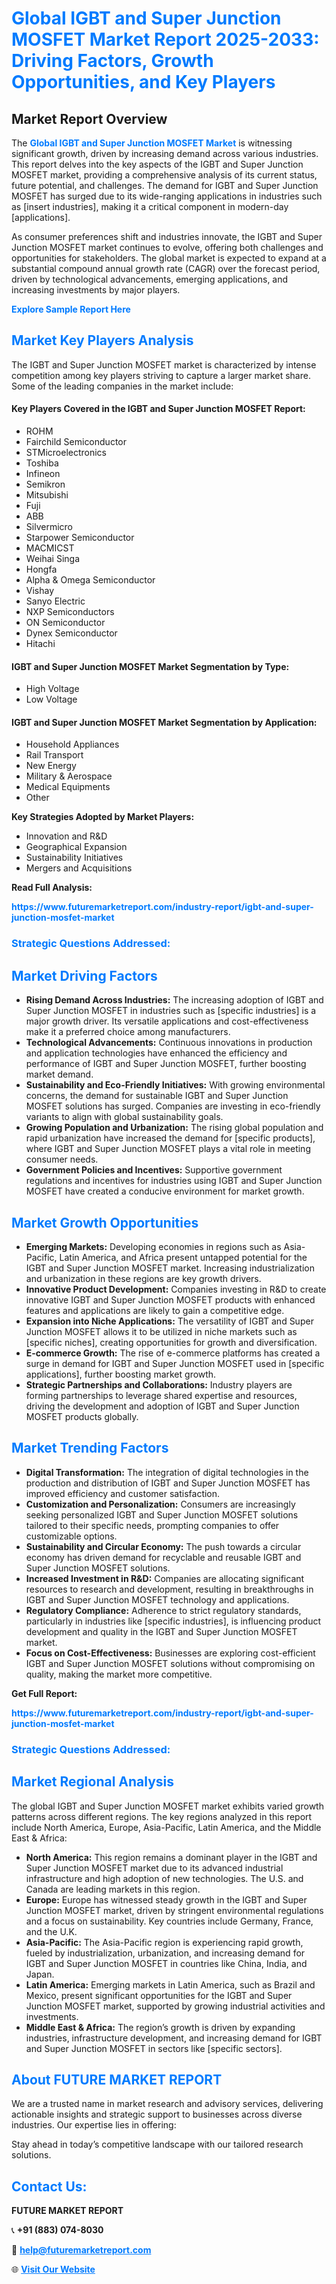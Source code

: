 <h1 style="color: #007BFF;">Global IGBT and Super Junction MOSFET Market Report 2025-2033: Driving Factors, Growth Opportunities, and Key Players</h1>

<section id="overview">
<h2>Market Report Overview</h2>
<p>The <a href="https://www.futuremarketreport.com/industry-report/igbt-and-super-junction-mosfet-market" style="color: #007BFF; text-decoration: none;"><strong>Global IGBT and Super Junction MOSFET Market</strong></a> is witnessing significant growth, driven by increasing demand across various industries. This report delves into the key aspects of the IGBT and Super Junction MOSFET market, providing a comprehensive analysis of its current status, future potential, and challenges. The demand for IGBT and Super Junction MOSFET has surged due to its wide-ranging applications in industries such as [insert industries], making it a critical component in modern-day [applications].</p>
<p>As consumer preferences shift and industries innovate, the IGBT and Super Junction MOSFET market continues to evolve, offering both challenges and opportunities for stakeholders. The global market is expected to expand at a substantial compound annual growth rate (CAGR) over the forecast period, driven by technological advancements, emerging applications, and increasing investments by major players.</p>
</section>

<section id="overview">
<p><a href="https://www.futuremarketreport.com/request-sample/reportId=102879" style="color: #007BFF; text-decoration: none;"><strong>Explore Sample Report Here</strong></a></p>
</section>

<section id="key-players">
<h2 style="color: #007BFF;">Market Key Players Analysis</h2>
<p>The IGBT and Super Junction MOSFET market is characterized by intense competition among key players striving to capture a larger market share. Some of the leading companies in the market include:</p>
<h4>Key Players Covered in the IGBT and Super Junction MOSFET Report:</h4>
<ul><li>ROHM</li><li>Fairchild Semiconductor</li><li>STMicroelectronics</li><li>Toshiba</li><li>Infineon</li><li>Semikron</li><li>Mitsubishi</li><li>Fuji</li><li>ABB</li><li>Silvermicro</li><li>Starpower Semiconductor</li><li>MACMICST</li><li>Weihai Singa</li><li>Hongfa</li><li>Alpha &amp; Omega Semiconductor</li><li>Vishay</li><li>Sanyo Electric</li><li>NXP Semiconductors</li><li>ON Semiconductor</li><li>Dynex Semiconductor</li><li>Hitachi</li></ul>
<h4>IGBT and Super Junction MOSFET Market Segmentation by Type:</h4>
<ul><li>High Voltage</li><li>Low Voltage</li></ul>

<h4>IGBT and Super Junction MOSFET Market Segmentation by Application:</h4>
<ul><li>Household Appliances</li><li>Rail Transport</li><li>New Energy</li><li>Military &amp; Aerospace</li><li>Medical Equipments</li><li>Other</li></ul>
<p><strong>Key Strategies Adopted by Market Players:</strong></p>
<ul>
<li>Innovation and R&D</li>
<li>Geographical Expansion</li>
<li>Sustainability Initiatives</li>
<li>Mergers and Acquisitions</li>
</ul>
</section>

<section>
<p><strong>Read Full Analysis: </strong></p><a href="https://www.futuremarketreport.com/industry-report/igbt-and-super-junction-mosfet-market" style="color: #007BFF; text-decoration: none;"><strong>https://www.futuremarketreport.com/industry-report/igbt-and-super-junction-mosfet-market</strong></a>
<h3 style="color: #007BFF;">Strategic Questions Addressed:</h3>
</section>

<section id="driving-factors">
<h2 style="color: #007BFF;">Market Driving Factors</h2>
<ul>
<li><strong>Rising Demand Across Industries:</strong> The increasing adoption of IGBT and Super Junction MOSFET in industries such as [specific industries] is a major growth driver. Its versatile applications and cost-effectiveness make it a preferred choice among manufacturers.</li>
<li><strong>Technological Advancements:</strong> Continuous innovations in production and application technologies have enhanced the efficiency and performance of IGBT and Super Junction MOSFET, further boosting market demand.</li>
<li><strong>Sustainability and Eco-Friendly Initiatives:</strong> With growing environmental concerns, the demand for sustainable IGBT and Super Junction MOSFET solutions has surged. Companies are investing in eco-friendly variants to align with global sustainability goals.</li>
<li><strong>Growing Population and Urbanization:</strong> The rising global population and rapid urbanization have increased the demand for [specific products], where IGBT and Super Junction MOSFET plays a vital role in meeting consumer needs.</li>
<li><strong>Government Policies and Incentives:</strong> Supportive government regulations and incentives for industries using IGBT and Super Junction MOSFET have created a conducive environment for market growth.</li>
</ul>
</section>

<section id="growth-opportunities">
<h2 style="color: #007BFF;">Market Growth Opportunities</h2>
<ul>
<li><strong>Emerging Markets:</strong> Developing economies in regions such as Asia-Pacific, Latin America, and Africa present untapped potential for the IGBT and Super Junction MOSFET market. Increasing industrialization and urbanization in these regions are key growth drivers.</li>
<li><strong>Innovative Product Development:</strong> Companies investing in R&D to create innovative IGBT and Super Junction MOSFET products with enhanced features and applications are likely to gain a competitive edge.</li>
<li><strong>Expansion into Niche Applications:</strong> The versatility of IGBT and Super Junction MOSFET allows it to be utilized in niche markets such as [specific niches], creating opportunities for growth and diversification.</li>
<li><strong>E-commerce Growth:</strong> The rise of e-commerce platforms has created a surge in demand for IGBT and Super Junction MOSFET used in [specific applications], further boosting market growth.</li>
<li><strong>Strategic Partnerships and Collaborations:</strong> Industry players are forming partnerships to leverage shared expertise and resources, driving the development and adoption of IGBT and Super Junction MOSFET products globally.</li>
</ul>
</section>

<section id="trending-factors">
<h2 style="color: #007BFF;">Market Trending Factors</h2>
<ul>
<li><strong>Digital Transformation:</strong> The integration of digital technologies in the production and distribution of IGBT and Super Junction MOSFET has improved efficiency and customer satisfaction.</li>
<li><strong>Customization and Personalization:</strong> Consumers are increasingly seeking personalized IGBT and Super Junction MOSFET solutions tailored to their specific needs, prompting companies to offer customizable options.</li>
<li><strong>Sustainability and Circular Economy:</strong> The push towards a circular economy has driven demand for recyclable and reusable IGBT and Super Junction MOSFET solutions.</li>
<li><strong>Increased Investment in R&D:</strong> Companies are allocating significant resources to research and development, resulting in breakthroughs in IGBT and Super Junction MOSFET technology and applications.</li>
<li><strong>Regulatory Compliance:</strong> Adherence to strict regulatory standards, particularly in industries like [specific industries], is influencing product development and quality in the IGBT and Super Junction MOSFET market.</li>
<li><strong>Focus on Cost-Effectiveness:</strong> Businesses are exploring cost-efficient IGBT and Super Junction MOSFET solutions without compromising on quality, making the market more competitive.</li>
</ul>
</section>

<section>
<p><strong>Get Full Report: </strong></p><a href="https://www.futuremarketreport.com/industry-report/igbt-and-super-junction-mosfet-market" style="color: #007BFF; text-decoration: none;"><strong>https://www.futuremarketreport.com/industry-report/igbt-and-super-junction-mosfet-market</strong></a>
<h3 style="color: #007BFF;">Strategic Questions Addressed:</h3>
</section>


<section id="regional-analysis">
<h2 style="color: #007BFF;">Market Regional Analysis</h2>
<p>The global IGBT and Super Junction MOSFET market exhibits varied growth patterns across different regions. The key regions analyzed in this report include North America, Europe, Asia-Pacific, Latin America, and the Middle East & Africa:</p>
<ul>
<li><strong>North America:</strong> This region remains a dominant player in the IGBT and Super Junction MOSFET market due to its advanced industrial infrastructure and high adoption of new technologies. The U.S. and Canada are leading markets in this region.</li>
<li><strong>Europe:</strong> Europe has witnessed steady growth in the IGBT and Super Junction MOSFET market, driven by stringent environmental regulations and a focus on sustainability. Key countries include Germany, France, and the U.K.</li>
<li><strong>Asia-Pacific:</strong> The Asia-Pacific region is experiencing rapid growth, fueled by industrialization, urbanization, and increasing demand for IGBT and Super Junction MOSFET in countries like China, India, and Japan.</li>
<li><strong>Latin America:</strong> Emerging markets in Latin America, such as Brazil and Mexico, present significant opportunities for the IGBT and Super Junction MOSFET market, supported by growing industrial activities and investments.</li>
<li><strong>Middle East & Africa:</strong> The region’s growth is driven by expanding industries, infrastructure development, and increasing demand for IGBT and Super Junction MOSFET in sectors like [specific sectors].</li>
</ul>
</section>

<footer>
<h2 style="color: #007BFF;">About FUTURE MARKET REPORT</h2>
<p>We are a trusted name in market research and advisory services, delivering actionable insights and strategic support to businesses across diverse industries. Our expertise lies in offering:</p>

<p>Stay ahead in today’s competitive landscape with our tailored research solutions.</p>

<h2 style="color: #007BFF;">Contact Us:</h2>
<p><strong>FUTURE MARKET REPORT</strong></p>
<p>📞 <strong>+91 (883) 074-8030</strong></p>
<p>📧 <strong><a href="mailto:help@futuremarketreport.com" style="color: #007BFF;">help@futuremarketreport.com</a></strong></p>
<p>🌐 <strong><a href="https://www.futuremarketreport.com/" style="color: #007BFF;">Visit Our Website</a></strong></p>
</footer>